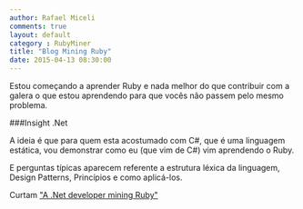 ```yaml
---
author: Rafael Miceli
comments: true
layout: default
category : RubyMiner
title: "Blog Mining Ruby"
date: 2015-04-13 08:30:00
---
```


Estou começando a aprender Ruby e nada melhor do que contribuir com a galera o que estou aprendendo para que vocês não passem pelo mesmo problema.

###Insight .Net

A ideia é que para quem esta acostumado com C#, que é uma linguagem estática, vou demonstrar como eu (que vim de C#) vim aprendendo o Ruby.

E perguntas típicas aparecem referente a estrutura léxica da linguagem, Design Patterns, Princípios e como aplicá-los.

Curtam ["A .Net developer mining Ruby"](http://www.rafael-miceli.com/)